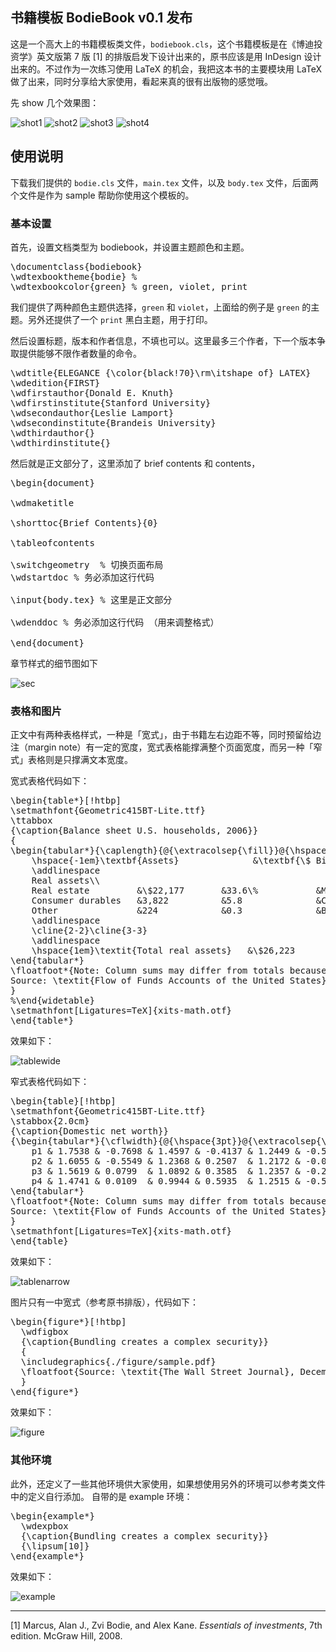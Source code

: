 ## 书籍模板 BodieBook v0.1 发布

这是一个高大上的书籍模板类文件，`bodiebook.cls`，这个书籍模板是在《博迪投资学》英文版第 7 版 [1] 的排版启发下设计出来的，原书应该是用 InDesign 设计出来的。不过作为一次练习使用 LaTeX 的机会，我把这本书的主要模块用 LaTeX 做了出来，同时分享给大家使用，看起来真的很有出版物的感觉哦。

先 show 几个效果图：

![shot1](https://github.com/TeXnicians/BodieBook/blob/master/figure/snapshots/1-shot10.png)
![shot2](https://github.com/TeXnicians/BodieBook/blob/master/figure/snapshots/2-shot20.png)
![shot3](https://github.com/TeXnicians/BodieBook/blob/master/figure/snapshots/3-shot30.png)
![shot4](https://github.com/TeXnicians/BodieBook/blob/master/figure/snapshots/4-shot40.png)

## 使用说明

下载我们提供的 `bodie.cls` 文件，`main.tex` 文件，以及 `body.tex` 文件，后面两个文件是作为 sample 帮助你使用这个模板的。

### 基本设置

首先，设置文档类型为 bodiebook，并设置主题颜色和主题。

<pre class="lang:tex decode:true " >
\documentclass{bodiebook}
\wdtexbooktheme{bodie} %
\wdtexbookcolor{green} % green, violet, print
</pre>

我们提供了两种颜色主题供选择，`green` 和 `violet`，上面给的例子是 `green` 的主题。另外还提供了一个 `print` 黑白主题，用于打印。

然后设置标题，版本和作者信息，不填也可以。这里最多三个作者，下一个版本争取提供能够不限作者数量的命令。

<pre class="lang:tex decode:true " >
\wdtitle{ELEGANCE {\color{black!70}\rm\itshape of} LATEX}
\wdedition{FIRST}
\wdfirstauthor{Donald E. Knuth}
\wdfirstinstitute{Stanford University}
\wdsecondauthor{Leslie Lamport}
\wdsecondinstitute{Brandeis University}
\wdthirdauthor{}
\wdthirdinstitute{}
</pre>

然后就是正文部分了，这里添加了 brief contents 和 contents，

<pre class="lang:tex decode:true " >
\begin{document}

\wdmaketitle

\shorttoc{Brief Contents}{0}

\tableofcontents

\switchgeometry  % 切换页面布局
\wdstartdoc % 务必添加这行代码

\input{body.tex} % 这里是正文部分

\wdenddoc % 务必添加这行代码 （用来调整格式）

\end{document}
</pre>

章节样式的细节图如下

![sec](https://github.com/TeXnicians/BodieBook/blob/master/figure/snapshots/5-sec.png)

### 表格和图片

正文中有两种表格样式，一种是「宽式」，由于书籍左右边距不等，同时预留给边注（margin note）有一定的宽度，宽式表格能撑满整个页面宽度，而另一种「窄式」表格则是只撑满文本宽度。

宽式表格代码如下：

<pre class="lang:tex decode:true " >
\begin{table*}[!htbp]
\setmathfont{Geometric415BT-Lite.ttf}
\ttabbox
{\caption{Balance sheet U.S. households, 2006}}
{
\begin{tabular*}{\caplength}{@{\extracolsep{\fill}}@{\hspace{1em}}lr.lr.}
    \hspace{-1em}\textbf{Assets}              &\textbf{\$ Billion}     &\hed{\textbf{\% Total}}   &\textbf{\makecell[lb]{Liabilities\\and Net Worth}}   &\textbf{\$ Billion}     &\hed{\textbf{\% Total}}\\
    \addlinespace
    Real assets\\
    Real estate         &\$22,177       &33.6\%           &Mortgages          &\$\ 9,161  &13.9\%\\
    Consumer durables   &3,822          &5.8              &Consumer credit    &2,150      &3.3\\
    Other               &224            &0.3              &Bank \& other loans   &237     &0.4\\
    \addlinespace
    \cline{2-2}\cline{3-3}
    \addlinespace
    \hspace{1em}\textit{Total real assets}   &\$26,223       &39.7\%           &\hspace{1em}\textit{Total liabilities}  &\$12,199   &18.5\%\\
\end{tabular*}
\floatfoot*{Note: Column sums may differ from totals because of rounding error.\\
Source: \textit{Flow of Funds Accounts of the United States}, Board of Governors of the Federal Reserve System, June 2006.}
}
%\end{widetable}
\setmathfont[Ligatures=TeX]{xits-math.otf}
\end{table*}
</pre>

效果如下：

![tablewide](https://github.com/TeXnicians/BodieBook/blob/master/figure/snapshots/6-tablewide.png)


窄式表格代码如下：

<pre class="lang:tex decode:true " >
\begin{table}[!htbp]
\setmathfont{Geometric415BT-Lite.ttf}
\stabbox{2.0cm}
{\caption{Domestic net worth}}
{\begin{tabular*}{\cflwidth}{@{\hspace{3pt}}@{\extracolsep{\fill}}*{8}{@{\hspace{-3pt}}c}}
    p1 & 1.7538 & -0.7698 & 1.4597 & -0.4137 & 1.2449 & -0.5518                 \\
    p2 & 1.6055 & -0.5549 & 1.2368 & 0.2507  & 1.2172 & -0.0974                 \\
    p3 & 1.5619 & 0.0799  & 1.0892 & 0.3585  & 1.2357 & -0.2726                 \\
    p4 & 1.4741 & 0.0109  & 0.9944 & 0.5935  & 1.2515 & -0.5038                 \\
\end{tabular*}
\floatfoot*{Note: Column sums may differ from totals because of rounding error. \\
Source: \textit{Flow of Funds Accounts of the United States}, Board of Governors of the Federal Reserve System, June 2006.}
}
\setmathfont[Ligatures=TeX]{xits-math.otf}
\end{table}
</pre>
效果如下：

![tablenarrow](https://github.com/TeXnicians/BodieBook/blob/master/figure/snapshots/7-tablenarrow.png)


图片只有一中宽式（参考原书排版），代码如下：


<pre class="lang:tex decode:true " >
\begin{figure*}[!htbp]
  \wdfigbox
  {\caption{Bundling creates a complex security}}
  {
  \includegraphics{./figure/sample.pdf}
  \floatfoot{Source: \textit{The Wall Street Journal}, December 19, 2001}
  }
\end{figure*}
</pre>

效果如下：

![figure](https://github.com/TeXnicians/BodieBook/blob/master/figure/snapshots/8-figure.png)


### 其他环境

此外，还定义了一些其他环境供大家使用，如果想使用另外的环境可以参考类文件中的定义自行添加。
自带的是 example 环境：

<pre class="lang:tex decode:true " >
\begin{example*}
  \wdexpbox
  {\caption{Bundling creates a complex security}}
  {\lipsum[10]}
\end{example*}
</pre>

效果如下：

![example](https://github.com/TeXnicians/BodieBook/blob/master/figure/snapshots/9-example.png)


---
[1] Marcus, Alan J., Zvi Bodie, and Alex Kane. *Essentials of investments*, 7th edition. McGraw Hill, 2008.
